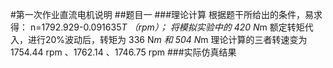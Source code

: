 #第一次作业直流电机说明
##题目一
###理论计算
根据题干所给出的条件，易求得：
n=1792.929-0.091635*T  （rpm）；
将模拟实验中的   420 N*m 额定转矩代入，进行20%波动后，转矩为 336 N*m 和 504 N*m
理论计算的三者转速变为 1754.44 rpm 、1762.14 、1746.75 rpm 
###实际仿真结果
